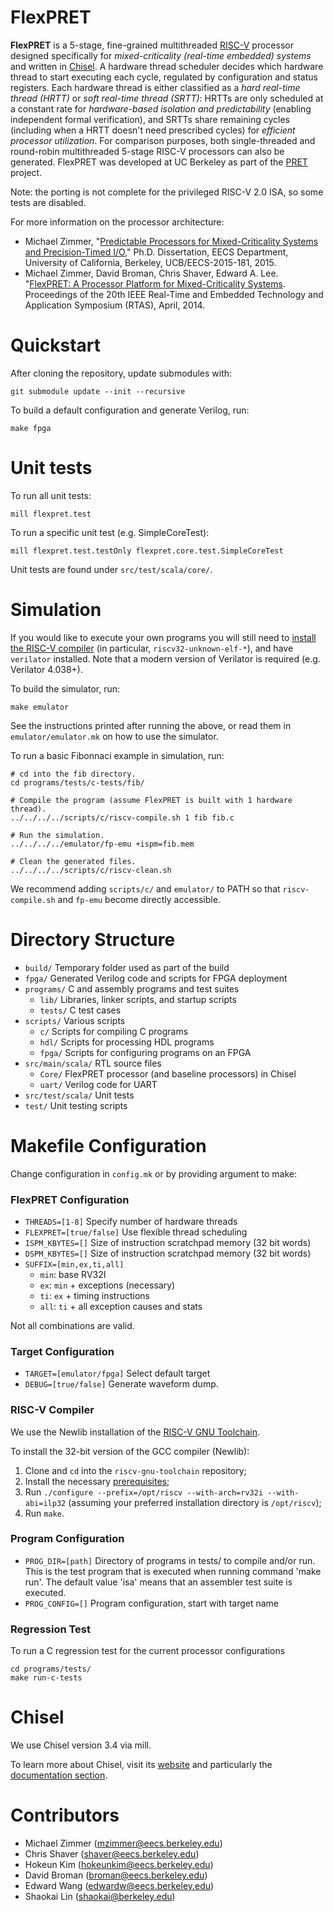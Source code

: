 FlexPRET
================================================================================
__FlexPRET__ is a 5-stage, fine-grained multithreaded [RISC-V](http://riscv.org) processor designed specifically for _mixed-criticality (real-time embedded) systems_ and written in [Chisel](http://www.chisel-lang.org). A hardware thread scheduler decides which hardware thread to start executing each cycle, regulated by configuration and status registers. Each hardware thread is either classified as a _hard real-time thread (HRTT)_ or _soft real-time thread (SRTT)_: HRTTs are only scheduled at a constant rate for _hardware-based isolation and predictability_ (enabling independent formal verification), and SRTTs share remaining cycles (including when a HRTT doesn't need prescribed cycles) for _efficient processor utilization_. For comparison purposes, both single-threaded and round-robin multithreaded 5-stage RISC-V processors can also be generated. FlexPRET was developed at UC Berkeley as part of the [PRET](http://chess.eecs.berkeley.edu/pret/) project.

Note: the porting is not complete for the privileged RISC-V 2.0 ISA, so some tests are disabled.

For more information on the processor architecture:  
* Michael Zimmer, "[Predictable Processors for Mixed-Criticality Systems and Precision-Timed I/O](http://www2.eecs.berkeley.edu/Pubs/TechRpts/2015/EECS-2015-181.pdf)," Ph.D. Dissertation, EECS Department, University of California, Berkeley, UCB/EECS-2015-181, 2015.
* Michael Zimmer, David Broman, Chris Shaver, Edward A. Lee. "[FlexPRET: A Processor Platform for Mixed-Criticality Systems](http://chess.eecs.berkeley.edu/pubs/1048.html). Proceedings of the 20th IEEE Real-Time and Embedded Technology and Application Symposium (RTAS), April, 2014.

# Quickstart

After cloning the repository, update submodules with:

```
git submodule update --init --recursive
```

To build a default configuration and generate Verilog, run:

```
make fpga
```

# Unit tests
To run all unit tests:

```
mill flexpret.test
```

To run a specific unit test (e.g. SimpleCoreTest):

```
mill flexpret.test.testOnly flexpret.core.test.SimpleCoreTest
```

Unit tests are found under `src/test/scala/core/`.

# Simulation

If you would like to execute your own programs you will still need to [install the RISC-V compiler](#risc-v-compiler) (in particular, `riscv32-unknown-elf-*`), and have `verilator` installed.
Note that a modern version of Verilator is required (e.g. Verilator 4.038+).

To build the simulator, run:

```
make emulator
```

See the instructions printed after running the above, or read them in `emulator/emulator.mk` on how to use the simulator.

To run a basic Fibonnaci example in simulation, run:

```
# cd into the fib directory.
cd programs/tests/c-tests/fib/

# Compile the program (assume FlexPRET is built with 1 hardware thread).
../../../../scripts/c/riscv-compile.sh 1 fib fib.c

# Run the simulation.
../../../../emulator/fp-emu +ispm=fib.mem

# Clean the generated files.
../../../../scripts/c/riscv-clean.sh
```

We recommend adding `scripts/c/` and `emulator/` to PATH so that `riscv-compile.sh` and `fp-emu` become directly accessible.

# Directory Structure
- `build/` Temporary folder used as part of the build
- `fpga/` Generated Verilog code and scripts for FPGA deployment
- `programs/` C and assembly programs and test suites
  - `lib/` Libraries, linker scripts, and startup scripts
  - `tests/` C test cases
- `scripts/` Various scripts
  - `c/` Scripts for compiling C programs
  - `hdl/` Scripts for processing HDL programs
  - `fpga/` Scripts for configuring programs on an FPGA
- `src/main/scala/` RTL source files
  - `Core/` FlexPRET processor (and baseline processors) in Chisel
  - `uart/` Verilog code for UART
- `src/test/scala/` Unit tests
- `test/` Unit testing scripts

# Makefile Configuration

Change configuration in `config.mk` or by providing argument to make:

### FlexPRET Configuration

- `THREADS=[1-8]` Specify number of hardware threads
- `FLEXPRET=[true/false]` Use flexible thread scheduling
- `ISPM_KBYTES=[]` Size of instruction scratchpad memory (32 bit words)
- `DSPM_KBYTES=[]` Size of instruction scratchpad memory (32 bit words)
- `SUFFIX=[min,ex,ti,all]`
    - `min`: base RV32I
    - `ex`: `min` + exceptions (necessary)
    - `ti`: `ex` + timing instructions
    - `all`: `ti` + all exception causes and stats

Not all combinations are valid.

### Target Configuration
- `TARGET=[emulator/fpga]` Select default target
- `DEBUG=[true/false]` Generate waveform dump.

### RISC-V Compiler
We use the Newlib installation of the [RISC-V GNU Toolchain](https://github.com/riscv-collab/riscv-gnu-toolchain).

To install the 32-bit version of the GCC compiler (Newlib):
1. Clone and `cd` into the `riscv-gnu-toolchain` repository;
2. Install the necessary [prerequisites](https://github.com/riscv-collab/riscv-gnu-toolchain#prerequisites);
3. Run `./configure --prefix=/opt/riscv --with-arch=rv32i --with-abi=ilp32` (assuming your preferred installation directory is `/opt/riscv`);
4. Run `make`.

### Program Configuration
- `PROG_DIR=[path]` Directory of programs in tests/ to compile and/or run. This is the test program that is executed when running command 'make run'. The default value 'isa' means that an assembler test suite is executed.
- `PROG_CONFIG=[]` Program configuration, start with target name

### Regression Test
To run a C regression test for the current processor configurations
```
cd programs/tests/
make run-c-tests
```

# Chisel
We use Chisel version 3.4 via mill.

To learn more about Chisel, visit its [website](http://www.chisel-lang.org/) and particularly the [documentation section](https://chisel.eecs.berkeley.edu/documentation.html).

# Contributors
* Michael Zimmer (mzimmer@eecs.berkeley.edu)  
* Chris Shaver (shaver@eecs.berkeley.edu)  
* Hokeun Kim (hokeunkim@eecs.berkeley.edu)  
* David Broman (broman@eecs.berkeley.edu) 
* Edward Wang (edwardw@eecs.berkeley.edu)
* Shaokai Lin (shaokai@berkeley.edu)
